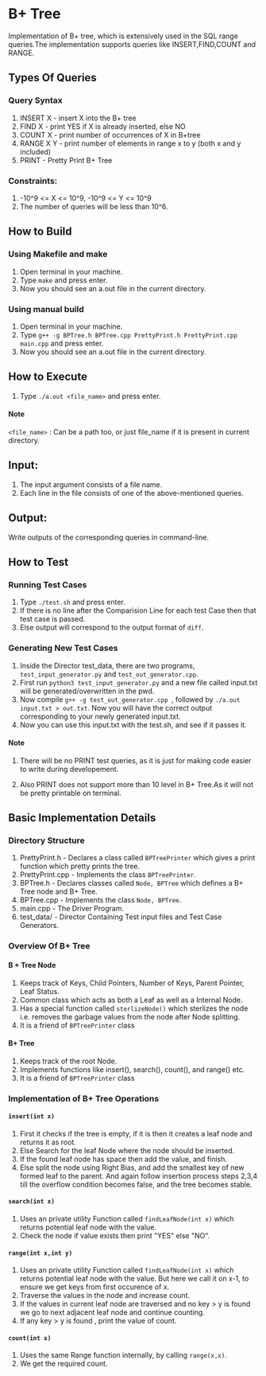 # B+ Tree 
Implementation of B+ tree, which is extensively used in the SQL range queries.The implementation supports queries like INSERT,FIND,COUNT and RANGE.

## Types Of Queries
### Query Syntax
1. INSERT X - insert X into the B+ tree 
2. FIND X - print YES if X is already inserted, else NO
3. COUNT X - print number of occurrences of X in B+tree
4. RANGE X Y - print number of elements in range x to y (both x and y included)
5. PRINT - Pretty Print B+ Tree

### Constraints:
1. -10^9 <= X <= 10^9, -10^9 <= Y <= 10^9
2. The number of queries will be less than 10^6.


## How to Build
### Using Makefile and make
1. Open terminal in your machine.
2. Type ```make``` and press enter.
3. Now you should see an a.out file in the current directory.

### Using manual build
1. Open terminal in your machine.
2. Type ``` g++ -g BPTree.h BPTree.cpp PrettyPrint.h PrettyPrint.cpp main.cpp ``` and press enter.
3. Now you should see an a.out file in the current directory.


## How to Execute
1. Type ```./a.out <file_name>``` and press enter.

#### Note 
```<file_name>``` : Can be a path too, or just file_name if it is present in current directory.


## Input:
1. The input argument consists of a file name.
2. Each line in the file consists of one of the above-mentioned queries.
## Output:
Write outputs of the corresponding queries in command-line.

## How to Test
### Running Test Cases
1. Type ```./test.sh``` and press enter.
2. If there is no line after the Comparision Line for each test Case then that test case is passed.
3. Else output will correspond to the output format of ```diff```.

### Generating New Test Cases
1. Inside the Director test_data, there are two programs, ```test_input_generator.py``` and ```test_out_generator.cpp```. 
2. First run ```python3 test_input_generator.py``` and a new file called input.txt will be generated/overwritten in the pwd.
3. Now compile ```g++ -g test_out_generator.cpp ```, followed by ```./a.out input.txt > out.txt```. Now you will have the correct output corresponding to your newly generated input.txt.
4. Now you can use this input.txt with the test.sh, and see if it passes it. 

#### Note
1. There will be no PRINT test queries, as it is just for making code easier to write during developement.

2. Also PRINT does not support more than 10 level in B+ Tree.As it will not be pretty printable on terminal.
 
## Basic Implementation Details
### Directory Structure
1. PrettyPrint.h - Declares a class called ```BPTreePrinter``` which gives a print function which pretty prints the tree. 
2. PrettyPrint.cpp - Implements the class ```BPTreePrinter```.
3. BPTree.h - Declares classes called ```Node, BPTree``` which defines a B+ Tree node and B+ Tree.
4. BPTree.cpp - Implements the class ```Node, BPTree```.
5. main.cpp - The Driver Program. 
6. test_data/ - Director Containing Test input files and Test Case Generators.

### Overview Of B+ Tree
#### B + Tree Node
1. Keeps track of Keys, Child Pointers, Number of Keys, Parent Pointer, Leaf Status.
2. Common class which acts as both a Leaf as well as a Internal Node.
3. Has a special function called ```sterlizeNode()``` which sterlizes the node i.e. removes the garbage values from the node after Node splitting.
4. It is a friend of ```BPTreePrinter``` class

#### B+ Tree
1. Keeps track of the root Node.
2. Implements functions like insert(), search(), count(), and range() etc.
3. It is a friend of ```BPTreePrinter``` class

### Implementation of B+ Tree Operations
#### ```insert(int x)```
1. First it checks if the tree is empty, if it is then it creates a leaf node and returns it as root.
2. Else Search for the leaf Node where the node should be inserted.
3. If the found leaf node has space then add the value, and finish.
4. Else split the node using Right Bias, and add the smallest key of new formed leaf to the parent. And again follow insertion process steps 2,3,4 till the overflow condition becomes false, and the tree becomes stable.

#### ```search(int x)```
1. Uses an private utility Function called ```findLeafNode(int x)``` which returns potential leaf node with the value.
2. Check the node if value exists then print "YES" else "NO".

#### ```range(int x,int y)```
1. Uses an private utility Function called ```findLeafNode(int x)``` which returns potential leaf node with the value. But here we call it on x-1, to ensure we get keys from first occurence of x.
2. Traverse the values in the node and increase count.
3. If the values in current leaf node are traversed and no key > y is found we go to next adjacent leaf node and continue counting.
4. If any key > y is found , print the value of count.

#### ```count(int x)```
1. Uses the same Range function internally, by calling ```range(x,x)```.
2. We get the required count.
